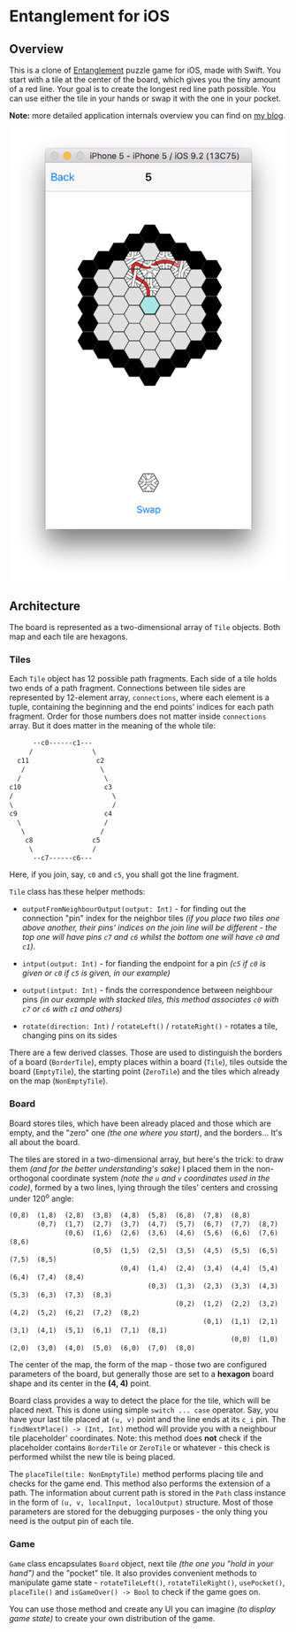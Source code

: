 # Entanglement for iOS

## Overview

This is a clone of [Entanglement](http://entanglement.gopherwoodstudios.com/)
puzzle game for iOS, made with Swift. You start with a tile at the center of
the board, which gives you the tiny amount of a red
line. Your goal is to create the longest red line path possible.
You can use either the tile in your hands or swap it with the one
in your pocket.

**Note:** more detailed application internals overview you can find on [my blog](http://shybovycha.github.io/2017/03/13/entanglement.html).

![Screenshot](https://raw.githubusercontent.com/shybovycha/entanglement-ios/master/screen1.png)

## Architecture

The board is represented as a two-dimensional array of `Tile` objects.
Both map and each tile are hexagons.

### Tiles

Each `Tile` object has 12 possible path fragments.
Each side of a tile holds two ends of a path fragment.
Connections between tile sides are represented by 12-element array,
`connections`, where each element is a tuple, containing the beginning
and the end points' indices for each path fragment.
Order for those numbers does not matter inside `connections` array.
But it does matter in the meaning of the whole tile:

```
      --c0------c1---
     /               \
  c11                 c2
   /                   \
  /                     \
c10                     c3
/                         \
\                         /
c9                      c4
  \                     /
   \                   /
    c8               c5
     \               /
      --c7------c6---
```

Here, if you join, say, `c0` and `c5`, you shall got the line fragment.

`Tile` class has these helper methods:

* `outputFromNeighbourOutput(output: Int)` - for finding out the connection "pin" index
  for the neighbor tiles *(if you place two tiles one above another,
  their pins' indices on the join line will be different - the top
  one will have pins `c7` and `c6` whilst the bottom one will have
  `c0` and `c1`)*.

* `intput(output: Int)` - for fianding the endpoint for a pin *(`c5` if `c0` is given or `c0` if `c5` is given, in our example)*

* `output(intput: Int)` - finds the correspondence between neighbour pins *(in our example with stacked tiles, this method associates `c0` with `c7` or `c6` with `c1` and others)*

* `rotate(direction: Int)` / `rotateLeft()` / `rotateRight()` - rotates a tile, changing pins on its sides

There are a few derived classes. Those are used to distinguish the borders of
a board (`BorderTile`), empty places within a board (`Tile`),
tiles outside the board (`EmptyTile`), the starting point (`ZeroTile`)
and the tiles which already on the map (`NonEmptyTile`).

### Board

Board stores tiles, which have been already placed and those which are empty,
and the "zero" one *(the one where you start)*, and the borders... It's all
about the board.

The tiles are stored in a two-dimensional array, but here's the trick:
to draw them *(and for the better understanding's sake)* I placed them
in the non-orthogonal coordinate system *(note the `u` and `v` coordinates
used in the code)*, formed by a two lines, lying through the tiles' centers
and crossing under 120<sup>o</sup> angle:

```
(0,8)  (1,8)  (2,8)  (3,8)  (4,8)  (5,8)  (6,8)  (7,8)  (8,8)
       (0,7)  (1,7)  (2,7)  (3,7)  (4,7)  (5,7)  (6,7)  (7,7)  (8,7)
              (0,6)  (1,6)  (2,6)  (3,6)  (4,6)  (5,6)  (6,6)  (7,6)  (8,6)
                     (0,5)  (1,5)  (2,5)  (3,5)  (4,5)  (5,5)  (6,5)  (7,5)  (8,5)
                            (0,4)  (1,4)  (2,4)  (3,4)  (4,4)  (5,4)  (6,4)  (7,4)  (8,4)
                                   (0,3)  (1,3)  (2,3)  (3,3)  (4,3)  (5,3)  (6,3)  (7,3)  (8,3)
                                          (0,2)  (1,2)  (2,2)  (3,2)  (4,2)  (5,2)  (6,2)  (7,2)  (8,2)
                                                 (0,1)  (1,1)  (2,1)  (3,1)  (4,1)  (5,1)  (6,1)  (7,1)  (8,1)
                                                        (0,0)  (1,0)  (2,0)  (3,0)  (4,0)  (5,0)  (6,0)  (7,0)  (8,0)
```

The center of the map, the form of the map - those two are configured
parameters of the board, but generally those are set to a **hexagon** board
shape and its center in the **(4, 4)** point.

Board class provides a way to detect the place for the tile, which will be placed next.
This is done using simple `switch ... case` operator. Say, you have your last tile placed at
`(u, v)` point and the line ends at its `c_i` pin. The `findNextPlace() -> (Int, Int)` method
will provide you with a neighbour tile placeholder' coordinates. Note: this method does **not**
check if the placeholder contains `BorderTile` or `ZeroTile` or whatever - this check is performed
whilst the new tile is being placed.

The `placeTile(tile: NonEmptyTile)` method performs placing tile and checks for the game end.
This method also performs the extension of a path. The information about current path is
stored in the `Path` class instance in the form of `(u, v, localInput, localOutput)` structure.
Most of those parameters are stored for the debugging purposes - the only thing you need is
the output pin of each tile.

### Game

`Game` class encapsulates `Board` object, next tile *(the one you "hold in your hand")* and the "pocket"
tile. It also provides convenient methods to manipulate game state - `rotateTileLeft()`,
`rotateTileRight()`, `usePocket()`, `placeTile()` and `isGameOver() -> Bool` to check if the game
goes on.

You can use those method and create any UI you can imagine *(to display game state)* to create
your own distribution of the game.
